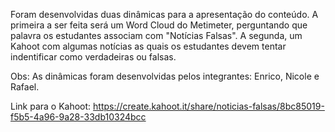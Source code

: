 Foram desenvolvidas duas dinâmicas para a apresentação do conteúdo. A primeira a ser feita será um Word Cloud do Metimeter, perguntando que palavra os estudantes associam com "Notícias Falsas". 
A segunda, um Kahoot com algumas notícias as quais os estudantes devem tentar indentificar como verdadeiras ou falsas.

Obs: As dinâmicas foram desenvolvidas pelos integrantes: Enrico, Nicole e Rafael.

Link para o Kahoot: https://create.kahoot.it/share/noticias-falsas/8bc85019-f5b5-4a96-9a28-33db10324bcc
